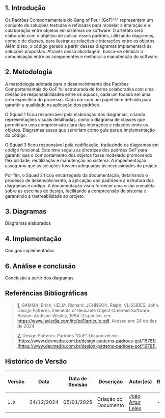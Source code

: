 ## <a>1. Introdução </a>

Os Padrões Comportamentais do Gang of Four (GoF)<a>^1^</a> representam um conjunto de soluções testadas e refinadas para modelar a interação e a colaboração entre objetos em sistemas de software. O artefato será elaborado com o objetivo de aplicar esses padrões, utilizando diagramas, como o de classes, para ilustrar as relações e interações entre os objetos. Além disso, o código gerado a partir desses diagramas implementará as soluções propostas. Através dessa abordagem, busca-se otimizar a comunicação entre os componentes e melhorar a manutenção do software.

## <a>2. Metodologia </a>

A metodologia adotada para o desenvolvimento dos Padrões Comportamentais do GoF foi estruturada de forma colaborativa com uma divisão de responsabilidades entre os squads, cada um focado em uma área específica do processo. Cada um com um papel bem definido para garantir a qualidade na aplicação dos padrões.

O Squad 1 ficou responsável pela elaboração dos diagramas, criando representações visuais detalhadas, como  o diagrama de classes que permitiram uma compreensão clara das interações e relações entre os objetos. Diagramas esses que serviriam como guia para a implementação do código.

O Squad 3 ficou responsável pela codificação, traduzindo os diagramas em código funcional. Este time seguiu as diretrizes dos padrões GoF para garantir que o comportamento dos objetos fosse modelado promovendo flexibilidade, reutilização e manutenção no sistema. A implementação assegurou que as soluções fossem adequadas às necessidades do projeto.

Por fim, o Squad 2 ficou encarregado da documentação, detalhando o processo de desenvolvimento, a aplicação dos padrões e a estrutura dos diagramas e código. A documentação visou fornecer uma visão completa sobre as escolhas de design, facilitando a compreensão do sistema e garantindo a rastreabilidade ao projeto.

## <a>3. Diagramas </a>

Diagramas elaborados

## <a>4. Implementação </a>

Codigos implementados

## <a>6. Análise e conclusão </a>

Conclusão a partir dos diagramas

## <a>Referências Bibliográficas</a>

> <a id="REF1" href="#anchor_1">1.</a> GAMMA, Erich; HELM, Richard; JOHNSON, Ralph; VLISSIDES, John. Design Patterns: Elements of Reusable Object-Oriented Software. Boston: Addison-Wesley, 1994. Disponível em: https://www.javier8a.com/itc/bd1/articulo.pdf. Acesso em: 24 de dez de 2024

> <a id="REF2" href="#anchor_2">2.</a> Design Patterns: Padrões “GoF”. Disponível em: [https://www.devmedia.com.br/design-patterns-padroes-gof/16781](https://www.devmedia.com.br/design-patterns-padroes-gof/16781). 


## <a>Histórico de Versão</a>

| Versão | Data       | Data de Revisão          | Descrição            | Autor(es)                       | Revisor(es)                       | Detalhes da revisão        |
| ------ | ---------- | ------------------------ | -------------------- | ------------------------------- | --------------------------------- | -------------------------- |
| `1.0`| 24/12/2024 | 05/01/2025 | Criação do Documento | [João Artur Leles](https://github.com/joao-artl) | - | - |